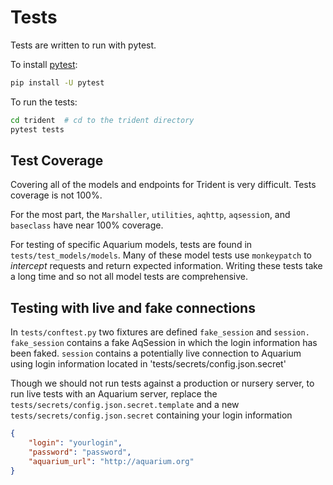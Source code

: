 # Tests

Tests are written to run with pytest.

To install [pytest](https://docs.pytest.org/en/latest/getting-started.html):

```bash
pip install -U pytest
```

To run the tests:

```bash
cd trident  # cd to the trident directory
pytest tests
```

## Test Coverage

Covering all of the models and endpoints for Trident is very difficult.
Tests coverage is not 100%.

For the most part, the `Marshaller`, `utilities`, `aqhttp`, `aqsessio`n, and
`baseclass` have near 100% coverage.

For testing of specific Aquarium models, tests are found in `tests/test_models/models`.
Many of these model tests use `monkeypatch` to *intercept* requests and return expected
information.
Writing these tests take a long time and so not all model tests are comprehensive.

## Testing with live and fake connections

In `tests/conftest.py` two fixtures are defined `fake_session` and
`session.`
`fake_session` contains a fake AqSession in which the login information has been faked.
`session` contains a potentially live connection to Aquarium using login information located in 'tests/secrets/config.json.secret'

Though we should not run tests against a production or nursery server,
to run live tests with an Aquarium server, replace the `tests/secrets/config.json.secret.template`
and a new `tests/secrets/config.json.secret` containing your login information

```JSON
{
    "login": "yourlogin",
    "password": "password",
    "aquarium_url": "http://aquarium.org"
}
```
